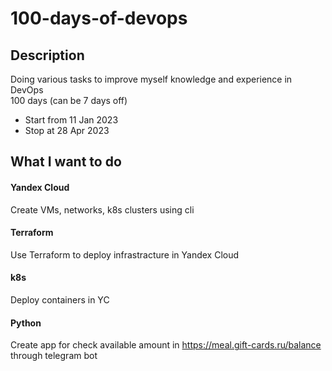 # 100-days-of-devops

## Description
Doing various tasks to improve myself knowledge and experience in DevOps  
100 days (can be 7 days off)  
 - Start from 11 Jan 2023
 - Stop at 28 Apr 2023


## What I want to do

#### Yandex Cloud

Create VMs, networks, k8s clusters using cli

#### Terraform

Use Terraform to deploy infrastracture in Yandex Cloud

#### k8s

Deploy containers in YC

#### Python

Create app for check available amount in https://meal.gift-cards.ru/balance through telegram bot
